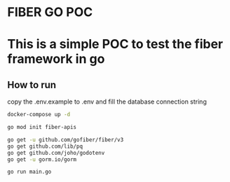 # FIBER GO POC
# This is a simple POC to test the fiber framework in go

## How to run
copy the .env.example to .env and fill the database connection string
```bash
docker-compose up -d

go mod init fiber-apis

go get -u github.com/gofiber/fiber/v3
go get github.com/lib/pq
go get github.com/joho/godotenv
go get -u gorm.io/gorm

go run main.go
```
